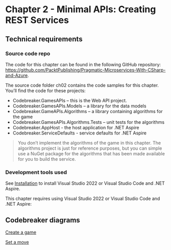 # Chapter 2 - Minimal APIs: Creating REST Services

## Technical requirements

### Source code repo

The code for this chapter can be found in the following GitHub repository:
https://github.com/PacktPublishing/Pragmatic-Microservices-With-CSharp-and-Azure.

The source code folder ch02 contains the code samples for this chapter. You’ll find the code for these projects:

* Codebreaker.GamesAPIs – this is the Web API project.
* Codebreaker.GamesAPIs.Models – a library for the data models
* Codebreaker.GameAPIs.Algorithms – a library containing algorithms for the game
* Codebreaker.GamesAPIs.Algorithms.Tests – unit tests for the algorithms
* Codebreaker.AppHost - the host application for .NET Aspire
* Codebreaker.ServiceDefaults - service defaults for .NET Aspire

> You don’t implement the algorithms of the game in this chapter. The algorithms project is just for reference purposes, but you can simple use a NuGet package for the algorithms that has been made available for you to build the service.

### Development tools used

See [Installation](../installation.md) to install Visual Studio 2022 or Visual Studio Code and .NET Aspire. 

This chapter requires using Visual Studio 2022 or Visual Studio Code and .NET Aspire:

## Codebreaker diagrams

[Create a game](CreateAGame.md)

[Set a move](SetMove.md)
